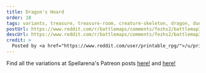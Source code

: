 ```yaml
---
title: Dragon's Hoard
order: 18
tags: variants, treasure, treasure-room, creature-skeleton, dragon, dungeon, variant:fog, variant:day, variant:alternate-colors, artist:spellarena
postUrl: https://www.reddit.com/r/battlemaps/comments/fezhs2/battlemap30x303500x3500px_dragons_hoard_ocart/
descUrl: https://www.reddit.com/r/battlemaps/comments/fezhs2/battlemap30x303500x3500px_dragons_hoard_ocart/fjteael/
credit: >
  Posted by <a href="https://www.reddit.com/user/printable_rpg/">/u/printable_rpg</a> to <a href="https://www.reddit.com/r/battlemaps/">/r/battlemaps</a> in Mar, 2020. <br/> Please support the artist on <a href="https://www.patreon.com/m/spellarena">Patreon</a>, as well as follow them on <a href="https://twitter.com/PrintableRPG">Twitter</a>, <a href="https://www.instagram.com/spellarena/">Instagram</a>, <a href="https://www.youtube.com/channel/UCOCw7mYaoNKtP39xXSTj44g">YouTube</a>
---
```

Find all the variations at Spellarena's Patreon posts <a href="https://www.patreon.com/posts/34675995" title="Dragon's Hoard Battle Map by Spellarena on Patreon">here!</a> and <a href="https://www.patreon.com/posts/34676310" title="Dragon's Hoard Battle Map (Platinum/Mithril Tier) by Spellarena on Patreon">here!</a>
